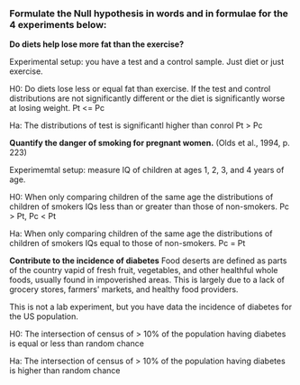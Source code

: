 ### Formulate the Null hypothesis in words and in formulae for the 4 experiments below:

**Do diets help lose more fat than the exercise?**

Experimental setup: you have a test and a control sample. Just diet or just exercise.

H0:
Do diets lose less or equal fat than exercise. If the test and control distributions are not significantly different or the diet is significantly worse at losing weight.
Pt <= Pc

Ha:
The distributions of test is significantl higher than conrol
Pt > Pc

**Quantify the danger of smoking for pregnant women.** (Olds et al., 1994, p. 223)

Experimemtal setup: measure IQ of children at ages 1, 2, 3, and 4 years of age.

H0:
When only comparing children of the same age the distributions of children of smokers IQs less than or greater than those of non-smokers.
Pc > Pt, Pc < Pt

Ha:
When only comparing children of the same age  the distributions of children of smokers IQs equal to  those of non-smokers.
Pc = Pt

**Contribute to the incidence of diabetes** 
Food deserts are defined as parts of the country vapid of fresh fruit, vegetables, and other healthful whole foods, usually found in impoverished areas. This is largely due to a lack of grocery stores, farmers' markets, and healthy food providers.

This is not a lab experiment, but you have data the incidence of diabetes for the US population.

H0:
The intersection of census of > 10% of the population having diabetes is equal or less than random chance

Ha:
The intersection of census of > 10% of the population having diabetes is higher than random chance
